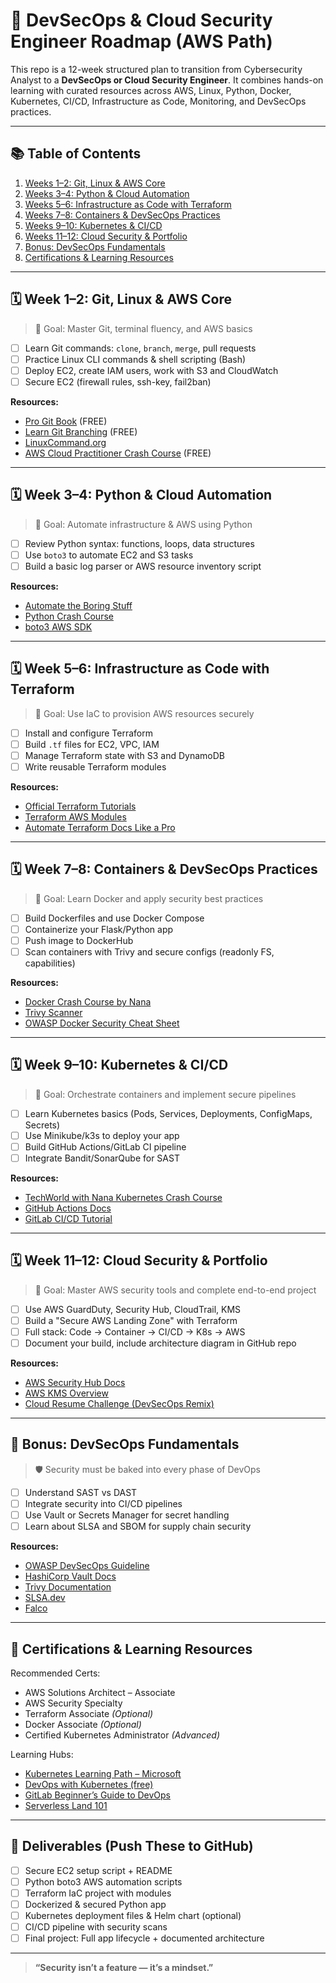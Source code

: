 # 🚀 DevSecOps & Cloud Security Engineer Roadmap (AWS Path)

This repo is a 12-week structured plan to transition from Cybersecurity Analyst to a **DevSecOps or Cloud Security Engineer**. It combines hands-on learning with curated resources across AWS, Linux, Python, Docker, Kubernetes, CI/CD, Infrastructure as Code, Monitoring, and DevSecOps practices.

---

## 📚 Table of Contents
1. [Weeks 1–2: Git, Linux & AWS Core](#week-1-2-git-linux--aws-core)
2. [Weeks 3–4: Python & Cloud Automation](#week-3-4-python--cloud-automation)
3. [Weeks 5–6: Infrastructure as Code with Terraform](#week-5-6-infrastructure-as-code-with-terraform)
4. [Weeks 7–8: Containers & DevSecOps Practices](#week-7-8-containers--devsecops-practices)
5. [Weeks 9–10: Kubernetes & CI/CD](#week-9-10-kubernetes--cicd)
6. [Weeks 11–12: Cloud Security & Portfolio](#week-11-12-cloud-security--portfolio)
7. [Bonus: DevSecOps Fundamentals](#bonus-devsecops-fundamentals)
8. [Certifications & Learning Resources](#certifications--learning-resources)

---

## 🗓️ Week 1–2: Git, Linux & AWS Core
> 🧠 Goal: Master Git, terminal fluency, and AWS basics

- [ ] Learn Git commands: `clone`, `branch`, `merge`, pull requests
- [ ] Practice Linux CLI commands & shell scripting (Bash)
- [ ] Deploy EC2, create IAM users, work with S3 and CloudWatch
- [ ] Secure EC2 (firewall rules, ssh-key, fail2ban)

**Resources:**
- [Pro Git Book](https://git-scm.com/book/en/v2) (FREE)
- [Learn Git Branching](https://learngitbranching.js.org/) (FREE)
- [LinuxCommand.org](http://linuxcommand.org/)
- [AWS Cloud Practitioner Crash Course](https://www.freecodecamp.org/news/aws-certified-cloud-practitioner-training/) (FREE)

---

## 🗓️ Week 3–4: Python & Cloud Automation
> 🧠 Goal: Automate infrastructure & AWS using Python

- [ ] Review Python syntax: functions, loops, data structures
- [ ] Use `boto3` to automate EC2 and S3 tasks
- [ ] Build a basic log parser or AWS resource inventory script

**Resources:**
- [Automate the Boring Stuff](https://automatetheboringstuff.com/)
- [Python Crash Course](https://www.learnpython.org/)
- [boto3 AWS SDK](https://boto3.amazonaws.com/v1/documentation/api/latest/index.html)

---

## 🗓️ Week 5–6: Infrastructure as Code with Terraform
> 🧠 Goal: Use IaC to provision AWS resources securely

- [ ] Install and configure Terraform
- [ ] Build `.tf` files for EC2, VPC, IAM
- [ ] Manage Terraform state with S3 and DynamoDB
- [ ] Write reusable Terraform modules

**Resources:**
- [Official Terraform Tutorials](https://developer.hashicorp.com/terraform/tutorials)
- [Terraform AWS Modules](https://github.com/terraform-aws-modules)
- [Automate Terraform Docs Like a Pro](https://www.terraform.io/docs/index.html)

---

## 🗓️ Week 7–8: Containers & DevSecOps Practices
> 🧠 Goal: Learn Docker and apply security best practices

- [ ] Build Dockerfiles and use Docker Compose
- [ ] Containerize your Flask/Python app
- [ ] Push image to DockerHub
- [ ] Scan containers with Trivy and secure configs (readonly FS, capabilities)

**Resources:**
- [Docker Crash Course by Nana](https://www.youtube.com/watch?v=pTFZFxd4hOI)
- [Trivy Scanner](https://aquasecurity.github.io/trivy/)
- [OWASP Docker Security Cheat Sheet](https://cheatsheetseries.owasp.org/cheatsheets/Docker_Security_Cheat_Sheet.html)

---

## 🗓️ Week 9–10: Kubernetes & CI/CD
> 🧠 Goal: Orchestrate containers and implement secure pipelines

- [ ] Learn Kubernetes basics (Pods, Services, Deployments, ConfigMaps, Secrets)
- [ ] Use Minikube/k3s to deploy your app
- [ ] Build GitHub Actions/GitLab CI pipeline
- [ ] Integrate Bandit/SonarQube for SAST

**Resources:**
- [TechWorld with Nana Kubernetes Crash Course](https://www.youtube.com/watch?v=X48VuDVv0do)
- [GitHub Actions Docs](https://docs.github.com/en/actions)
- [GitLab CI/CD Tutorial](https://docs.gitlab.com/ee/ci/)

---

## 🗓️ Week 11–12: Cloud Security & Portfolio
> 🧠 Goal: Master AWS security tools and complete end-to-end project

- [ ] Use AWS GuardDuty, Security Hub, CloudTrail, KMS
- [ ] Build a "Secure AWS Landing Zone" with Terraform
- [ ] Full stack: Code → Container → CI/CD → K8s → AWS
- [ ] Document your build, include architecture diagram in GitHub repo

**Resources:**
- [AWS Security Hub Docs](https://docs.aws.amazon.com/securityhub/)
- [AWS KMS Overview](https://docs.aws.amazon.com/kms/latest/developerguide/)
- [Cloud Resume Challenge (DevSecOps Remix)](https://cloudresumechallenge.dev/)

---

## 🎯 Bonus: DevSecOps Fundamentals
> 🛡️ Security must be baked into every phase of DevOps

- [ ] Understand SAST vs DAST
- [ ] Integrate security into CI/CD pipelines
- [ ] Use Vault or Secrets Manager for secret handling
- [ ] Learn about SLSA and SBOM for supply chain security

**Resources:**
- [OWASP DevSecOps Guideline](https://owasp.org/www-project-devsecops-guideline/)
- [HashiCorp Vault Docs](https://developer.hashicorp.com/vault/docs)
- [Trivy Documentation](https://aquasecurity.github.io/trivy/)
- [SLSA.dev](https://slsa.dev/)
- [Falco](https://falco.org/)

---

## 📜 Certifications & Learning Resources
Recommended Certs:
- AWS Solutions Architect – Associate
- AWS Security Specialty
- Terraform Associate *(Optional)*
- Docker Associate *(Optional)*
- Certified Kubernetes Administrator *(Advanced)*

Learning Hubs:
- [Kubernetes Learning Path – Microsoft](https://github.com/microsoft/azurearcjumpstart)
- [DevOps with Kubernetes (free)](https://github.com/kodekloudhub/learning-path)
- [GitLab Beginner’s Guide to DevOps](https://docs.gitlab.com/ee/topics/devops/)
- [Serverless Land 101](https://serverlessland.com/learn)

---

## 🧰 Deliverables (Push These to GitHub)
- [ ] Secure EC2 setup script + README
- [ ] Python boto3 AWS automation scripts
- [ ] Terraform IaC project with modules
- [ ] Dockerized & secured Python app
- [ ] Kubernetes deployment files & Helm chart (optional)
- [ ] CI/CD pipeline with security scans
- [ ] Final project: Full app lifecycle + documented architecture

---

> **“Security isn’t a feature — it’s a mindset.”**
